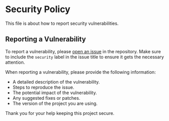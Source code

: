 # Security Policy

This file is about how to report security vulnerabilities.

## Reporting a Vulnerability

To report a vulnerability, please [open an issue](https://github.com/realyoterry/vidclip/issues) in the repository. Make sure to include the `security` label in the issue title to ensure it gets the necessary attention.

When reporting a vulnerability, please provide the following information:

- A detailed description of the vulnerability.
- Steps to reproduce the issue.
- The potential impact of the vulnerability.
- Any suggested fixes or patches.
- The version of the project you are using.

Thank you for your help keeping this project secure.

